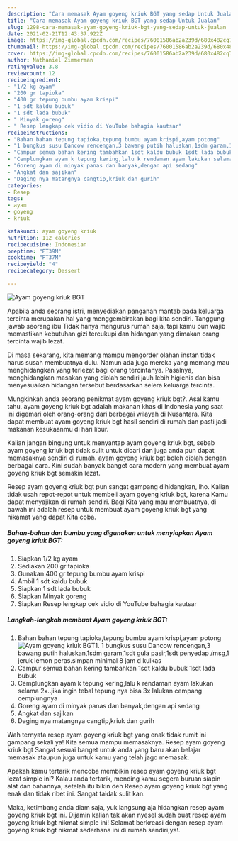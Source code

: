 ```yaml
---
description: "Cara memasak Ayam goyeng kriuk BGT yang sedap Untuk Jualan"
title: "Cara memasak Ayam goyeng kriuk BGT yang sedap Untuk Jualan"
slug: 1298-cara-memasak-ayam-goyeng-kriuk-bgt-yang-sedap-untuk-jualan
date: 2021-02-21T12:43:37.922Z
image: https://img-global.cpcdn.com/recipes/76001586ab2a239d/680x482cq70/ayam-goyeng-kriuk-bgt-foto-resep-utama.jpg
thumbnail: https://img-global.cpcdn.com/recipes/76001586ab2a239d/680x482cq70/ayam-goyeng-kriuk-bgt-foto-resep-utama.jpg
cover: https://img-global.cpcdn.com/recipes/76001586ab2a239d/680x482cq70/ayam-goyeng-kriuk-bgt-foto-resep-utama.jpg
author: Nathaniel Zimmerman
ratingvalue: 3.8
reviewcount: 12
recipeingredient:
- "1/2 kg ayam"
- "200 gr tapioka"
- "400 gr tepung bumbu ayam krispi"
- "1 sdt kaldu bubuk"
- "1 sdt lada bubuk"
- " Minyak goreng"
- " Resep lengkap cek vidio di YouTube bahagia kautsar"
recipeinstructions:
- "Bahan bahan tepung tapioka,tepung bumbu ayam krispi,ayam potong"
- "1 bungkus susu Dancow rencengan,3 bawang putih haluskan,1sdm garam,1sdt gula pasir,1sdt penyedap /msg,1 jeruk lemon peras.simpan minimal 8 jam d kulkas"
- "Campur semua bahan kering tambahkan 1sdt kaldu bubuk 1sdt lada bubuk"
- "Cemplungkan ayam k tepung kering,lalu k rendaman ayam lakukan selama 2x..jika ingin tebal tepung nya bisa 3x lalukan cempang cemplungnya"
- "Goreng ayam di minyak panas dan banyak,dengan api sedang"
- "Angkat dan sajikan"
- "Daging nya matangnya cangtip,kriuk dan gurih"
categories:
- Resep
tags:
- ayam
- goyeng
- kriuk

katakunci: ayam goyeng kriuk 
nutrition: 112 calories
recipecuisine: Indonesian
preptime: "PT39M"
cooktime: "PT37M"
recipeyield: "4"
recipecategory: Dessert

---
```



![Ayam goyeng kriuk BGT](https://img-global.cpcdn.com/recipes/76001586ab2a239d/680x482cq70/ayam-goyeng-kriuk-bgt-foto-resep-utama.jpg)

Apabila anda seorang istri, menyediakan panganan mantab pada keluarga tercinta merupakan hal yang menggembirakan bagi kita sendiri. Tanggung jawab seorang ibu Tidak hanya mengurus rumah saja, tapi kamu pun wajib memastikan kebutuhan gizi tercukupi dan hidangan yang dimakan orang tercinta wajib lezat.

Di masa  sekarang, kita memang mampu mengorder olahan instan tidak harus susah membuatnya dulu. Namun ada juga mereka yang memang mau menghidangkan yang terlezat bagi orang tercintanya. Pasalnya, menghidangkan masakan yang diolah sendiri jauh lebih higienis dan bisa menyesuaikan hidangan tersebut berdasarkan selera keluarga tercinta. 



Mungkinkah anda seorang penikmat ayam goyeng kriuk bgt?. Asal kamu tahu, ayam goyeng kriuk bgt adalah makanan khas di Indonesia yang saat ini digemari oleh orang-orang dari berbagai wilayah di Nusantara. Kita dapat membuat ayam goyeng kriuk bgt hasil sendiri di rumah dan pasti jadi makanan kesukaanmu di hari libur.

Kalian jangan bingung untuk menyantap ayam goyeng kriuk bgt, sebab ayam goyeng kriuk bgt tidak sulit untuk dicari dan juga anda pun dapat memasaknya sendiri di rumah. ayam goyeng kriuk bgt boleh diolah dengan berbagai cara. Kini sudah banyak banget cara modern yang membuat ayam goyeng kriuk bgt semakin lezat.

Resep ayam goyeng kriuk bgt pun sangat gampang dihidangkan, lho. Kalian tidak usah repot-repot untuk membeli ayam goyeng kriuk bgt, karena Kamu dapat menyajikan di rumah sendiri. Bagi Kita yang mau membuatnya, di bawah ini adalah resep untuk membuat ayam goyeng kriuk bgt yang nikamat yang dapat Kita coba.

<!--inarticleads1-->

##### Bahan-bahan dan bumbu yang digunakan untuk menyiapkan Ayam goyeng kriuk BGT:

1. Siapkan 1/2 kg ayam
1. Sediakan 200 gr tapioka
1. Gunakan 400 gr tepung bumbu ayam krispi
1. Ambil 1 sdt kaldu bubuk
1. Siapkan 1 sdt lada bubuk
1. Siapkan  Minyak goreng
1. Siapkan  Resep lengkap cek vidio di YouTube bahagia kautsar




<!--inarticleads2-->

##### Langkah-langkah membuat Ayam goyeng kriuk BGT:

1. Bahan bahan tepung tapioka,tepung bumbu ayam krispi,ayam potong
<img src="https://img-global.cpcdn.com/steps/a7ebac52d3d3a28b/160x128cq70/ayam-goyeng-kriuk-bgt-langkah-memasak-1-foto.jpg" alt="Ayam goyeng kriuk BGT">1. 1 bungkus susu Dancow rencengan,3 bawang putih haluskan,1sdm garam,1sdt gula pasir,1sdt penyedap /msg,1 jeruk lemon peras.simpan minimal 8 jam d kulkas
1. Campur semua bahan kering tambahkan 1sdt kaldu bubuk 1sdt lada bubuk
1. Cemplungkan ayam k tepung kering,lalu k rendaman ayam lakukan selama 2x..jika ingin tebal tepung nya bisa 3x lalukan cempang cemplungnya
1. Goreng ayam di minyak panas dan banyak,dengan api sedang
1. Angkat dan sajikan
1. Daging nya matangnya cangtip,kriuk dan gurih




Wah ternyata resep ayam goyeng kriuk bgt yang enak tidak rumit ini gampang sekali ya! Kita semua mampu memasaknya. Resep ayam goyeng kriuk bgt Sangat sesuai banget untuk anda yang baru akan belajar memasak ataupun juga untuk kamu yang telah jago memasak.

Apakah kamu tertarik mencoba membikin resep ayam goyeng kriuk bgt lezat simple ini? Kalau anda tertarik, mending kamu segera buruan siapin alat dan bahannya, setelah itu bikin deh Resep ayam goyeng kriuk bgt yang enak dan tidak ribet ini. Sangat taidak sulit kan. 

Maka, ketimbang anda diam saja, yuk langsung aja hidangkan resep ayam goyeng kriuk bgt ini. Dijamin kalian tak akan nyesel sudah buat resep ayam goyeng kriuk bgt nikmat simple ini! Selamat berkreasi dengan resep ayam goyeng kriuk bgt nikmat sederhana ini di rumah sendiri,ya!.

